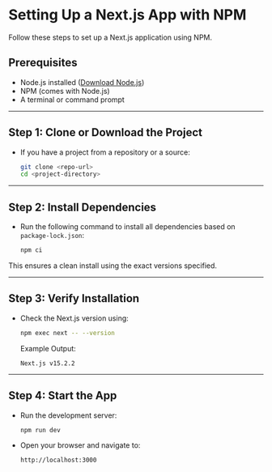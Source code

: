 # Setting Up a Next.js App with NPM

Follow these steps to set up a Next.js application using NPM.

## Prerequisites
- Node.js installed ([Download Node.js](https://nodejs.org/))
- NPM (comes with Node.js)
- A terminal or command prompt

---

## Step 1: Clone or Download the Project

- If you have a project from a repository or a source:
    ```bash
    git clone <repo-url>
    cd <project-directory>
    ```

---

## Step 2: Install Dependencies

- Run the following command to install all dependencies based on `package-lock.json`:
    ```bash
    npm ci
    ```

This ensures a clean install using the exact versions specified.

---

## Step 3: Verify Installation

- Check the Next.js version using:
    ```bash
    npm exec next -- --version
    ```
    Example Output:
    ```
    Next.js v15.2.2
    ```

---

## Step 4: Start the App

- Run the development server:
    ```bash
    npm run dev
    ```

- Open your browser and navigate to:
    ```
    http://localhost:3000
    ```
